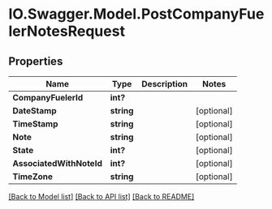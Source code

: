 # IO.Swagger.Model.PostCompanyFuelerNotesRequest
## Properties

Name | Type | Description | Notes
------------ | ------------- | ------------- | -------------
**CompanyFuelerId** | **int?** |  | 
**DateStamp** | **string** |  | [optional] 
**TimeStamp** | **string** |  | [optional] 
**Note** | **string** |  | [optional] 
**State** | **int?** |  | [optional] 
**AssociatedWithNoteId** | **int?** |  | [optional] 
**TimeZone** | **string** |  | [optional] 

[[Back to Model list]](../README.md#documentation-for-models) [[Back to API list]](../README.md#documentation-for-api-endpoints) [[Back to README]](../README.md)


